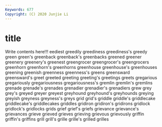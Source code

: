 ```yaml
---
Keywords: 677
Copyright: (C) 2020 Junjie Li
---
```


# title

Write contents here!!!
eediest 
greedily 
greediness 
greediness's 
greedy 
green 
green's 
greenback
greenback's 
greenbacks 
greened 
greener 
greenery 
greenery's 
greenest 
greengrocer 
greengrocer's 
greengrocers
greenhorn 
greenhorn's 
greenhorns 
greenhouse 
greenhouse's 
greenhouses 
greening 
greenish 
greenness 
greenness's
greens 
greensward 
greensward's 
greet 
greeted 
greeting 
greeting's 
greetings 
greets 
gregarious
gregariously 
gregariousness 
gregariousness's 
gremlin 
gremlin's 
gremlins 
grenade 
grenade's 
grenades 
grenadier
grenadier's 
grenadiers 
grew 
grey 
grey's 
greyed 
greyer 
greyest 
greyhound 
greyhound's
greyhounds 
greying 
greyish 
greyness 
greyness's 
greys 
grid 
grid's 
griddle 
griddle's
griddlecake 
griddlecake's 
griddlecakes 
griddles 
gridiron 
gridiron's 
gridirons 
gridlock 
gridlock's 
gridlocks
grids 
grief 
grief's 
griefs 
grievance 
grievance's 
grievances 
grieve 
grieved 
grieves
grieving 
grievous 
grievously 
griffin 
griffin's 
griffins 
grill 
grill's 
grille 
grille's
grilled 
grilles 
